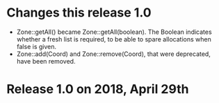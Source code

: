 # Changes this release 1.0

* Zone::getAll() became Zone::getAll(boolean). The Boolean indicates whether a fresh list is required, to be able to spare allocations when false is given.
* Zone::add(Coord) and Zone::remove(Coord), that were deprecated, have been removed.

# Release 1.0 on 2018, April 29th
